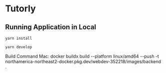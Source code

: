 # Tutorly

## Running Application in Local

```
yarn install

yarn develop
```

Build Command Mac: docker buildx build --platform linux/amd64 --push -t northamerica-northeast2-docker.pkg.dev/webdev-352218/images/backend .
